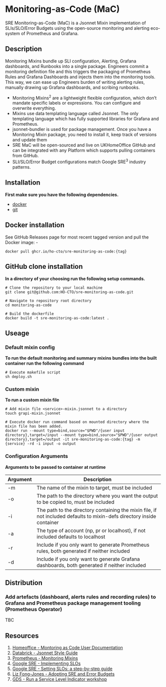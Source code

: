 # Monitoring-as-Code (MaC)

SRE Monitoring-as-Code (MaC) is a Jsonnet Mixin implementation of SLIs/SLO/Error Budgets using the open-source monitoring and alerting eco-system of Prometheus and Grafana. 

## Description

Monitoring Mixins bundle up SLI configuration, Alerting, Grafana dashboards, and Runbooks into a single package. Engineers commit a monitoring definition file and this triggers the packaging of Prometheus Rules and Grafana Dashboards and injects them into the monitoring tools. This way, we can ease up Engineers burden of writing alerting rules, manually drawing up Grafana dashboards, and scribing runbooks.

- Monitoring Mixins<sup>2</sup> are a lightweight flexible configuration, which don’t mandate specific labels or expressions. You can configure and overwrite everything.
- Mixins use data templating language called Jsonnet. The only templating language which has fully supported libraries for Grafana and Prometheus.
- jsonnet-bundler is used for package management. Once you have a Monitoring Mixin package, you need to install it, keep track of versions and update them
- SRE MaC will be open-sourced and live on UKHomeOffice GitHub and can be integrated with any Platform which supports pulling containers from GitHub.
- SLI/SLO/Error Budget configurations match Google SRE<sup>3</sup> industry patterns.

## Installation

**First make sure you have the following dependencies.**

- [docker](https://docs.docker.com)
- [git](https://git-scm.com)

## Docker installation

See GitHub Releases page for most recent tagged version and pull the Docker image: -

`docker pull ghcr.io/ho-cto/sre-monitoring-as-code:{tag}`

## GitHub clone installation

**In a directory of your choosing run the following setup commands.**

```
# Clone the repository to your local machine
git clone git@github.com:HO-CTO/sre-monitoring-as-code.git

# Navigate to repository root directory
cd monitoring-as-code

# Build the dockerfile 
docker build -t sre-monitoring-as-code:latest .
```

## Useage

### Default mixin config 

**To run the default monitoring and summary mixins bundles into the built container run the following command**

```
# Execute makefile script
sh deploy.sh
```

### Custom mixin

**To run a custom mixin file**

```
# Add mixin file <service>-mixin.jsonnet to a directory
touch grapi-mixin.jsonnet

# Execute docker run command based on mounted directory where the mixin file has been added.
docker run --mount type=bind,source="$PWD"/{user input directory},target=/input --mount type=bind,source="$PWD"/{user output directory},target=/output -it sre-monitoring-as-code:{tag} -m {service} -rd -i input -o output
```

### Configuration Arguments

**Arguments to be passed to container at runtime**

| Argument | Description                                                                                                            |
|----------|------------------------------------------------------------------------------------------------------------------------|
| -m       | The name of the mixin to target, must be included                                                                      |
| -o       | The path to the directory where you want the output to be copied to, must be included                                  |
| -i       | The path to the directory containing the mixin file, if not included defaults to mixin-defs directory inside container |
| -a       | The type of account (np, pr or localhost), if not included defaults to localhost                                       |
| -r       | Include if you only want to generate Prometheus rules, both generated if neither included                              |
| -d       | Include if you only want to generate Grafana dashboards, both generated if neither included                            |

## Distribution 

### Add artefacts (dashboard, alerts rules and recording rules) to Grafana and Prometheus package management tooling (Prometheus Operator)

TBC

## Resources

1. [Homeoffice - Montoring as Code User Documentation](https://ho-cto.github.io/sre-monitoring-as-code/)
2. [Databrick - Jsonnet Style Guide](https://github.com/databricks/jsonnet-style-guide)
3. [Prometheus - Monitoring Mixins](https://monitoring.mixins.dev/)
4. [Google SRE - Implementing SLOs](https://sre.google/workbook/implementing-slos/)
5. [Google SRE - Setting SLOs: a step-by-step guide](https://cloud.google.com/blog/products/management-tools/practical-guide-to-setting-slos)
6. [Liz Fong-Jones - Adopting SRE and Error Budgets](https://youtu.be/7VeU6LnOUms)
7. [GDS - Run a Service Level Indicator workshop](https://gds-way.cloudapps.digital/standards/slis.html#run-a-service-level-indicator-sli-workshop)
